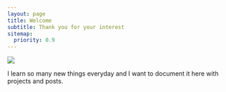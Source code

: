 ```yaml
---
layout: page
title: Welcome
subtitle: Thank you for your interest
sitemap:
  priority: 0.9
---
```


<img src="{{ '/assets/img/pudhina.jpg' | prepend: site.baseurl }}" id="about-img">

<div id="describe-text">
	<p>I learn so many new things everyday and I want to document it here with projects and posts.</p>
</div>
